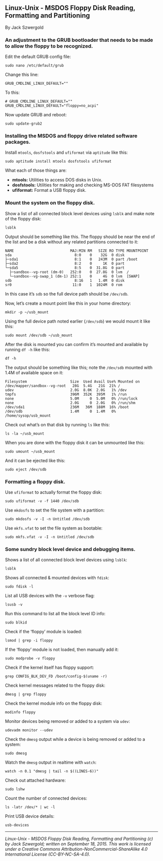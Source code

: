 ## Linux-Unix - MSDOS Floppy Disk Reading, Formatting and Partitioning

By Jack Szwergold

### An adjustment to the GRUB bootloader that needs to be made to allow the floppy to be recognized.

Edit the default GRUB config file:

    sudo nano /etc/default/grub

Change this line:

    GRUB_CMDLINE_LINUX_DEFAULT=""

To this:

    # GRUB_CMDLINE_LINUX_DEFAULT=""
    GRUB_CMDLINE_LINUX_DEFAULT="floppy=no_acpi"

Now update GRUB and reboot:

    sudo update-grub2

### Installing the MSDOS and floppy drive related software packages.

Install `mtools`, `dosfstools` and `ufiformat` via `aptitude` like this:

    sudo aptitude install mtools dosfstools ufiformat

What each of those things are:

- **mtools:** Utilities to access DOS disks in Unix.
- **dosfstools:** Utilities for making and checking MS-DOS FAT filesystems
- **ufiformat:** Format a USB floppy disk.

### Mount the system on the floppy disk.

Show a list of all connected block level devices using `lsblk` and make note of the floppy disk:

    lsblk

Output should be something like this. The floppy should be near the end of the list and be a disk without any related partitions connected to it:

	NAME                          MAJ:MIN RM   SIZE RO TYPE MOUNTPOINT
	sda                             8:0    0    32G  0 disk
	├─sda1                          8:1    0   243M  0 part /boot
	├─sda2                          8:2    0     1K  0 part
	└─sda5                          8:5    0  31.8G  0 part
	  ├─sandbox--vg-root (dm-0)   252:0    0  27.8G  0 lvm  /
	  └─sandbox--vg-swap_1 (dm-1) 252:1    0     4G  0 lvm  [SWAP]
	sdb                             8:16   1   1.4M  0 disk
	sr0                            11:0    1  1024M  0 rom

In this case it’s `sdb` so the full device path should be `/dev/sdb`.

Now, let’s create a mount point like this in your home directory:

    mkdir -p ~/usb_mount

Using the full device path noted earlier (`/dev/sdb`) we would mount it like this:

    sudo mount /dev/sdb ~/usb_mount

After the disk is mounted you can confirm it’s mounted and available by running `df -h` like this:

    df -h

The output should be something like this; note the `/dev/sdb` mounted with 1.4M of available space on it:

	Filesystem                    Size  Used Avail Use% Mounted on
	/dev/mapper/sandbox--vg-root   28G  5.4G   21G  21% /
	udev                          2.0G  8.0K  2.0G   1% /dev
	tmpfs                         396M  352K  395M   1% /run
	none                          5.0M     0  5.0M   0% /run/lock
	none                          2.0G     0  2.0G   0% /run/shm
	/dev/sda1                     236M   36M  188M  16% /boot
	/dev/sdb                      1.4M     0  1.4M   0% /home/sysop/usb_mount

Check out what’s on that disk by running `ls` like this:

    ls -la ~/usb_mount

When you are done with the floppy disk it can be unmounted like this:

    sudo umount ~/usb_mount

And it can be ejected like this:

    sudo eject /dev/sdb

### Formatting a floppy disk.

Use `ufiformat` to actually format the floppy disk:

    sudo ufiformat -v -f 1440 /dev/sdb

Use `mkdosfs` to set the file system with a partition:

    sudo mkdosfs -v -I -n Untitled /dev/sdb

Use `mkfs.vfat` to set the file system as bootable:

    sudo mkfs.vfat -v -I -n Untitled /dev/sdb

### Some sundry block level device and debugging items.

Shows a list of all connected block level devices using `lsblk`:

    lsblk

Shows all connected & mounted devices with `fdisk`:

    sudo fdisk -l

List all USB devices with the `-v` verbose flag:

    lsusb -v

Run this command to list all the block level ID info:

    sudo blkid

Check if the ‘floppy’ module is loaded:

    lsmod | grep -i floppy

If the ‘floppy’ module is not loaded, then manually add it:

    sudo modprobe -v floppy

Check if the kernel itself has floppy support:

    grep CONFIG_BLK_DEV_FD /boot/config-$(uname -r)

Check kernel messages related to the floppy disk:

    dmesg | grep floppy

Check the kernel module info on the floppy disk:

    modinfo floppy

Monitor devices being removed or added to a system via `udev`:

    udevadm monitor --udev

Check the `dmesg` output while a device is being removed or added to a system:

    sudo dmesg

Watch the `dmesg` output in realtime with `watch`: 

    watch -n 0.1 "dmesg | tail -n $((LINES-6))"

Check out attached hardware:

    sudo lshw

Count the number of connected devices:

    ls -latr /dev/* | wc -l

Print USB device details:

    usb-devices

***

*Linux-Unix - MSDOS Floppy Disk Reading, Formatting and Partitioning (c) by Jack Szwergold; written on September 18, 2015. This work is licensed under a Creative Commons Attribution-NonCommercial-ShareAlike 4.0 International License (CC-BY-NC-SA-4.0).*
